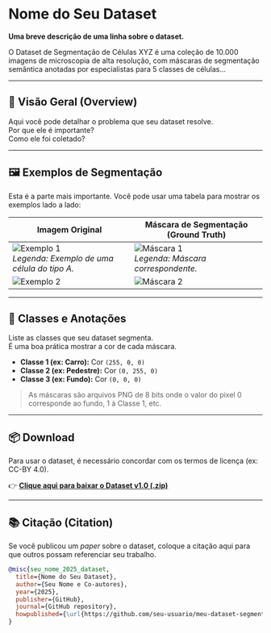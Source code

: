 # Nome do Seu Dataset

**Uma breve descrição de uma linha sobre o dataset.**

O Dataset de Segmentação de Células XYZ é uma coleção de 10.000 imagens de microscopia de alta resolução, com máscaras de segmentação semântica anotadas por especialistas para 5 classes de células...

---

## 🧩 Visão Geral (Overview)

Aqui você pode detalhar o problema que seu dataset resolve.  
Por que ele é importante?  
Como ele foi coletado?

---

## 🖼️ Exemplos de Segmentação

Esta é a parte mais importante. Você pode usar uma tabela para mostrar os exemplos lado a lado:

| Imagem Original | Máscara de Segmentação (Ground Truth) |
|------------------|---------------------------------------|
| ![Exemplo 1](assets/exemplo_01.png) <br> *Legenda: Exemplo de uma célula do tipo A.* | ![Máscara 1](assets/exemplo_01_mask.png) <br> *Legenda: Máscara correspondente.* |
| ![Exemplo 2](assets/exemplo_02.png) | ![Máscara 2](assets/exemplo_02_mask.png) |

---

## 🧬 Classes e Anotações

Liste as classes que seu dataset segmenta.  
É uma boa prática mostrar a cor de cada máscara.

- **Classe 1 (ex: Carro):** Cor `(255, 0, 0)`
- **Classe 2 (ex: Pedestre):** Cor `(0, 255, 0)`
- **Classe 3 (ex: Fundo):** Cor `(0, 0, 0)`

> As máscaras são arquivos PNG de 8 bits onde o valor do pixel 0 corresponde ao fundo, 1 à Classe 1, etc.

---

## 📦 Download

Para usar o dataset, é necessário concordar com os termos de licença (ex: CC-BY 4.0).

👉 [**Clique aqui para baixar o Dataset v1.0 (.zip)**](https_seu_link_do_release_aqui)

---

## 📚 Citação (Citation)

Se você publicou um *paper* sobre o dataset, coloque a citação aqui para que outros possam referenciar seu trabalho.

```bibtex
@misc{seu_nome_2025_dataset,
  title={Nome do Seu Dataset},
  author={Seu Nome e Co-autores},
  year={2025},
  publisher={GitHub},
  journal={GitHub repository},
  howpublished={\url{https://github.com/seu-usuario/meu-dataset-segmentacao}}
}
